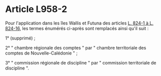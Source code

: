 # Article L958-2

<p>Pour l'application dans les îles Wallis et Futuna des articles <a href='/affichCodeArticle.do?cidTexte=LEGITEXT000005634379&idArticle=LEGIARTI000032253698&dateTexte=&categorieLien=cid' title='Code de commerce - art. L824-1 (V)'>L. 824-1 à L. 824-16</a>, les termes énumérés ci-après sont remplacés ainsi qu'il suit : </p><p>1° (supprimé) ; </p><p>2° " chambre régionale des comptes " par " chambre territoriale des comptes de Nouvelle-Calédonie " ; </p><p>3° " commission régionale de discipline " par " commission territoriale de discipline ".</p>